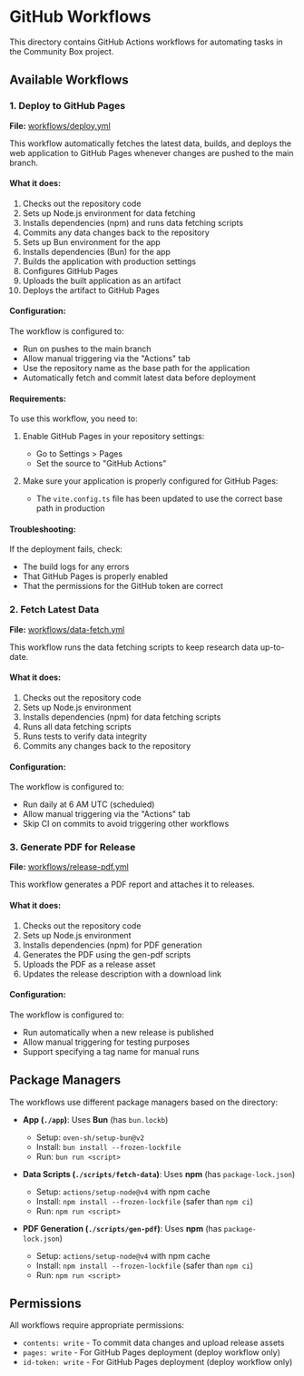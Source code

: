 # GitHub Workflows

This directory contains GitHub Actions workflows for automating tasks in the Community Box project.

## Available Workflows

### 1. Deploy to GitHub Pages

**File:** [workflows/deploy.yml](./workflows/deploy.yml)

This workflow automatically fetches the latest data, builds, and deploys the web application to GitHub Pages whenever changes are pushed to the main branch.

#### What it does:

1. Checks out the repository code
2. Sets up Node.js environment for data fetching
3. Installs dependencies (npm) and runs data fetching scripts
4. Commits any data changes back to the repository
5. Sets up Bun environment for the app
6. Installs dependencies (Bun) for the app
7. Builds the application with production settings
8. Configures GitHub Pages
9. Uploads the built application as an artifact
10. Deploys the artifact to GitHub Pages

#### Configuration:

The workflow is configured to:
- Run on pushes to the main branch
- Allow manual triggering via the "Actions" tab
- Use the repository name as the base path for the application
- Automatically fetch and commit latest data before deployment

#### Requirements:

To use this workflow, you need to:

1. Enable GitHub Pages in your repository settings:
   - Go to Settings > Pages
   - Set the source to "GitHub Actions"

2. Make sure your application is properly configured for GitHub Pages:
   - The `vite.config.ts` file has been updated to use the correct base path in production

#### Troubleshooting:

If the deployment fails, check:
- The build logs for any errors
- That GitHub Pages is properly enabled
- That the permissions for the GitHub token are correct

### 2. Fetch Latest Data

**File:** [workflows/data-fetch.yml](./workflows/data-fetch.yml)

This workflow runs the data fetching scripts to keep research data up-to-date.

#### What it does:

1. Checks out the repository code
2. Sets up Node.js environment
3. Installs dependencies (npm) for data fetching scripts
4. Runs all data fetching scripts
5. Runs tests to verify data integrity
6. Commits any changes back to the repository

#### Configuration:

The workflow is configured to:
- Run daily at 6 AM UTC (scheduled)
- Allow manual triggering via the "Actions" tab
- Skip CI on commits to avoid triggering other workflows

### 3. Generate PDF for Release

**File:** [workflows/release-pdf.yml](./workflows/release-pdf.yml)

This workflow generates a PDF report and attaches it to releases.

#### What it does:

1. Checks out the repository code
2. Sets up Node.js environment
3. Installs dependencies (npm) for PDF generation
4. Generates the PDF using the gen-pdf scripts
5. Uploads the PDF as a release asset
6. Updates the release description with a download link

#### Configuration:

The workflow is configured to:
- Run automatically when a new release is published
- Allow manual triggering for testing purposes
- Support specifying a tag name for manual runs

## Package Managers

The workflows use different package managers based on the directory:

- **App (`./app`)**: Uses **Bun** (has `bun.lockb`)
  - Setup: `oven-sh/setup-bun@v2`
  - Install: `bun install --frozen-lockfile`
  - Run: `bun run <script>`

- **Data Scripts (`./scripts/fetch-data`)**: Uses **npm** (has `package-lock.json`)
  - Setup: `actions/setup-node@v4` with npm cache
  - Install: `npm install --frozen-lockfile` (safer than `npm ci`)
  - Run: `npm run <script>`

- **PDF Generation (`./scripts/gen-pdf`)**: Uses **npm** (has `package-lock.json`)
  - Setup: `actions/setup-node@v4` with npm cache
  - Install: `npm install --frozen-lockfile` (safer than `npm ci`)
  - Run: `npm run <script>`

## Permissions

All workflows require appropriate permissions:
- `contents: write` - To commit data changes and upload release assets
- `pages: write` - For GitHub Pages deployment (deploy workflow only)
- `id-token: write` - For GitHub Pages deployment (deploy workflow only)
